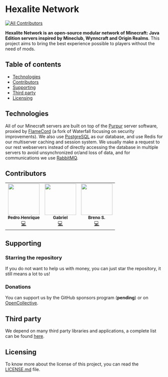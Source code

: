 # Hexalite Network
<!-- ALL-CONTRIBUTORS-BADGE:START - Do not remove or modify this section -->
[![All Contributors](https://img.shields.io/badge/all_contributors-3-orange.svg?style=flat-square)](#contributors-)
<!-- ALL-CONTRIBUTORS-BADGE:END -->

**Hexalite Network is an open-source modular network of Minecraft: Java Edition servers inspired by Mineclub, Wynncraft and Origin Realms**. This project aims to bring the best
experience possible to players without the need of mods.

## Table of contents

* [Technologies](#technologies)
* [Contributors](#contributors)
* [Supporting](#supporting)
* [Third party](#third-party)
* [Licensing](#licensing)

## Technologies

All of our Minecraft servers are built on top of the [Purpur][purpur] server software, proxied by [FlameCord][flamecord] (a fork of Waterfall focusing on security improvements). We
also use [PostgreSQL][postgresql] as our database, and use Redis for our multiserver caching and session system. We usually make a request to our rest webservers instead of
directly accessing the database in multiple servers to avoid unsynchronized or/and loss of data, and for communications we use [RabbitMQ][rabbitmq].

## Contributors

<!-- ALL-CONTRIBUTORS-LIST:START - Do not remove or modify this section -->
<!-- prettier-ignore-start -->
<!-- markdownlint-disable -->
<table>
  <tr>
    <td align="center"><a href="http://www.exst.fun"><img src="https://avatars.githubusercontent.com/u/45243386?v=4?s=100" width="100px;" alt=""/><br /><sub><b>Pedro Henrique</b></sub></a><br /><a href="https://github.com/HexaliteNetwork/java-edition/commits?author=eexsty" title="Code">💻</a></td>
    <td align="center"><a href="https://github.com/SrGaabriel"><img src="https://avatars.githubusercontent.com/u/58668092?v=4?s=100" width="100px;" alt=""/><br /><sub><b>Gabriel</b></sub></a><br /><a href="https://github.com/HexaliteNetwork/java-edition/commits?author=SrGaabriel" title="Code">💻</a></td>
    <td align="center"><a href="https://github.com/santosbpd"><img src="https://avatars.githubusercontent.com/u/89719009?v=4?s=100" width="100px;" alt=""/><br /><sub><b>Breno S.</b></sub></a><br /><a href="https://github.com/HexaliteNetwork/java-edition/commits?author=santosbpd" title="Code">💻</a></td>
  </tr>
</table>

<!-- markdownlint-restore -->
<!-- prettier-ignore-end -->

<!-- ALL-CONTRIBUTORS-LIST:END -->

## Supporting

### Starring the repository

If you do not want to help us with money, you can just star the repository, it still means a lot to us!

### Donations

You can support us by the GitHub sponsors program (**pending**) or on [OpenCollective][opencollective].

## Third party

We depend on many third party libraries and applications, a complete list can be found [here][third-party].

## Licensing

To know more about the license of this project, you can read the [LICENSE.md][license] file.


[opencollective]: https://opencollective.com/hexalite

[third-party]: https://github.com/HexaliteNetwork/java-edition-network/blob/main/third-party/NOTICE.md

[license]: https://github.com/HexaliteNetwork/java-edition-network/blob/main/LICENSE.md

[purpur]: https://purpurmc.org

[flamecord]: https://github.com/2lstudios-mc/FlameCord

[rabbitmq]: https://www.rabbitmq.com

[postgresql]: https://www.postgresql.org